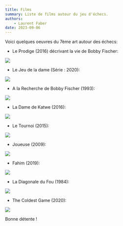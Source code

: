 ```yaml
---
title: Films
summary: Liste de films autour du jeu d'échecs.
authors:
    - Laurent Faber
date: 2023-09-06
---
```

Voici quelques oeuvres du 7ème art autour des échecs:

+ Le Prodige (2016) décrivant la vie de Bobby Fischer:

<a href="https://youtu.be/iWxsHP0lKr8"><img src="https://markdown-videos.vercel.app/youtube/iWxsHP0lKr8"></img></a>

+ Le Jeu de la dame (Série : 2020):

<a href="https://youtu.be/4SB9SBnWeqc"><img src="https://markdown-videos.vercel.app/youtube/4SB9SBnWeqc"></img></a>

+ A la Recherche de Bobby Fischer (1993):

<a href="https://youtu.be/a_Shw7JrANY"><img src="https://markdown-videos.vercel.app/youtube/a_Shw7JrANY"></img></a>

+ La Dame de Katwe (2016):

<a href="https://youtu.be/GFeZCPDv53I"><img src="https://markdown-videos.vercel.app/youtube/GFeZCPDv53I"></img></a>

+ Le Tournoi (2015):

<a href="https://youtu.be/6ilhcpOROq4"><img src="https://markdown-videos.vercel.app/youtube/6ilhcpOROq4"></img></a>

+ Joueuse (2009):

<a href="https://youtu.be/qSLA_4MY36g"><img src="https://markdown-videos.vercel.app/youtube/qSLA_4MY36g"></img></a>

+ Fahim (2019):

<a href="https://youtu.be/YpITV_cf3HM"><img src="https://markdown-videos.vercel.app/youtube/YpITV_cf3HM"></img></a>

+ La Diagonale du Fou (1984):

<a href="https://youtu.be/pHXHxejyBNA"><img src="https://markdown-videos.vercel.app/youtube/pHXHxejyBNA"></img></a>

+ The Coldest Game (2020):

<a href="https://youtu.be/vygHiZrYrFA"><img src="https://markdown-videos.vercel.app/youtube/vygHiZrYrFA"></img></a>

Bonne détente !